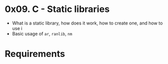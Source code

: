 # 0x09. C - Static libraries
  - What is a static library, how does it work, how to create one, and how to use i
  - Basic usage of `ar`, `ranlib`, `nm`




# Requirements
